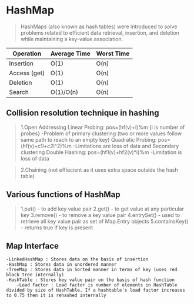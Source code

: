 # HashMap

> HashMaps (also known as hash tables) were introduced to solve problems related to efficient data retrieval, insertion, and deletion while maintaining a key-value association.

| Operation      | Average Time | Worst Time |
|----------------|--------------|------------|
| Insertion      | O(1)         | O(n)       |
| Access (get)   | O(1)         | O(n)       |
| Deletion       | O(1)         | O(n)       |
| Search         | O(1)/O(n)    | O(n)       |


## Collision resolution technique in hashing

> 1.Open Addressing
    Linear Probing: pos=(hf(v)+i)%m  {i is number of probes}
        -Problem of primary clustering (two or more values follow same path to reach to an empty key)
    Quadratic Probing: pos=(hf(v)+c1*i+c2*i^2)%m
        -Limitations are loss of data and Secondary clustering 
    Double Hashing: pos=(hf1(v)+hf2(v)*i)%m
        -Limitation is loss of data
        

> 2.Chaining (not effiecient as it uses extra space outside the hash table)

## Various functions of HashMap

> 1.put() - to add key value pair
> 2.get() - to get value at any particular key
> 3.remove() - to remove a key value pair
> 4.entrySet() - used to retrieve all key value pair as set of Map.Entry objects
> 5.containsKey() - returns true if key is present

## Map Interface
    -LinkedHashMap : Stores data on the basis of insertion
    -HashMap : Stores data in unordered manner
    -TreeMap : Stores data in Sorted manner in terms of key (uses red black tree internally)
    -HashTable : Stores key value pair on the basis of hash function
        -Load Factor : Load factor is number of elements in HashTable divided by size of HashTable. If a hashtable's load factor increases to 0.75 then it is rehashed internally
        